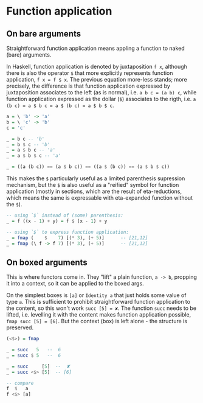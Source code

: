 # Function application

## On bare arguments

Straightforward function application means appling a function to naked (bare) arguments.

In Haskell, function application is denoted by juxtaposition `f x`, although there is also the operator `$` that more explicitly represents function application, `f x = f $ x`. The previous equation more-less stands; more precisely, the difference is that function application expressed by juxtaposition associates to the left (as is normal), i.e. `a b c = (a b) c`, while function application expressed as the dollar (`$`) associates to the rigth, i.e. `a (b c) = a $ b c = a $ (b c) = a $ b $ c`.

```hs
a = \ 'b' -> 'a'
b = \ 'c' -> 'b'
c = 'c'

_ = b c -- 'b'
_ = b $ c -- 'b'
_ = a $ b c -- 'a'
_ = a $ b $ c -- 'a'

_ = ((a (b c)) == (a $ b c)) == ((a $ (b c)) == (a $ b $ c))
```

This makes the `$` particularly useful as a limited parenthesis supression mechanism, but the `$` is also useful as a "reified" symbol for function application (mostly in sections, which are the result of eta-reductions, which means the same is expressable with eta-expanded function without the `$`).

```hs
-- using `$` instead of (some) parenthesis:
_ = f ((x - 1) + y) = f $ (x - 1) + y

-- using `$` to express function application:
_ = fmap (    $    7) [(* 3), (+ 5)]      -- [21,12]
_ = fmap (\ f -> f 7) [(* 3), (+ 5)]      -- [21,12]
```

## On boxed arguments

This is where functors come in. They "lift" a plain function, `a -> b`, propping it into a context, so it can be applied to the boxed args.

On the simplest boxes is `[a]` or `Identity a` that just holds some value of type `a`. This is sufficient to prohibit straightforward function application to the content, so this won't work `succ [5] = ✘`. The function `succ` needs to be lifted, i.e. levelling it with the content makes function application possible, `fmap succ [5] = [6]`. But the context (box) is left alone - the structure is preserved.

```hs
(<$>) = fmap

_ = succ   5   --  6
_ = succ $ 5   --  6

_ = succ     [5]  --  ✘
_ = succ <$> [5]  -- [6]

-- compare
f  $   a
f <$> [a]
```
